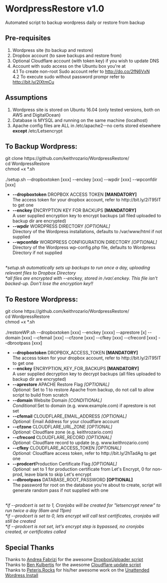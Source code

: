 # WordpressRestore v1.0
Automated script to backup wordpress daily or restore from backup

<h2>Pre-requisites</h2>

1. Wordpress site (to backup and restore)<br>
2. Dropbox account (to save backups and restore from)<br>
3. Optional Cloudflare account (with token key) if you wish to update DNS<br>
4. Account with sudo access on the Ubuntu box you're at<br>
    4.1 To create non-root Sudo account refer to http://do.co/2fN6VxN<br>
    4.2 To execute sudo without password prompr refer to http://bit.ly/2lXtmCu<br>

<h2>Assumptions</h2>

1. Wordpress site is stored on Ubuntu 16.04 (only tested versions, both on AWS and DigitalOcean) <br>
2. Database is MYSQL and running on the same machine (localhost) <br>
3. Apache config files are ALL in /etc/apache2--no certs stored elsewhere <b>except</b> /etc/Letsencrypt <br>

<h2>To Backup Wordpress:</h2>
git clone https://github.com/keithrozario/WordpressRestore/ <br>
cd WordpressRestore <br>
chmod +x *.sh <br><br>
./setup.sh --dropboxtoken [xxx] --enckey [xxx] --wpdir [xxx] --wpconfdir [xxx] <br>
<ul>
<li><b>--dropboxtoken</b> DROPBOX ACCESS TOKEN <b>[MANDATORY]</b><br>
The access token for your dropbox account, refer to http://bit.ly/2iT95IT to get one<br>
<li><b>--enckey</b> ENCRYPTION KEY FOR BACKUPS <b>[MANDATORY]</b><br>
A user supplied encryption key to encrypt backups (all filed uploaded to backup dir are encrypted)<br>
<li><b>--wpdir</b> WORDPRESS DIRECTORY <i>[OPTIONAL]</i><br>
Directory of the Wordpress installations, defaults to /var/www/html if not supplied<br>
<li><b>--wpconfdir</b> WORDPRESS CONFIGURATION DIRECTORY <i>[OPTIONAL]</i><br>
Directory of the Wordpress wp-config.php file, defaults to Wordpress Directory if not supplied<br>
</ul><br><i>
*setup.sh automatically sets up backups to run once a day, uploading relevant files to Dropbox Directory <br>
*all files are encrypted with --enckey, stored in /var/.enckey. This file isn't backed-up. Don't lose the encryption key!!
</i><br>

<h2>To Restore Wordpress:</h2>
git clone https://github.com/keithrozario/WordpressRestore/ <br>
cd WordpressRestore <br>
chmod +x *.sh <br><br>
./restoreWP.sh --dropboxtoken [xxx] --enckey [xxxx] --aprestore [x] --domain [xxx] --cfemail [xxx] --cfzone [xxx] --cfkey [xxx] --cfrecord [xxx] --dbrootpass [xxx] 
<ul>
<li><b>--dropboxtoken</b> DROPBOX_ACCESS_TOKEN <b>[MANDATORY]</b><br>
The access token for your dropbox account, refer to http://bit.ly/2iT95IT to get one<br>
<li><b>--enckey</b> ENCRYPTION_KEY_FOR_BACKUPS <b>[MANDATORY]</b><br>
A user supplied decryption key to decrypt backups (all files uploaded to backup dir are encrypted)<br>
<li><b>--aprestore</b> APACHE Restore Flag <i>[OPTIONAL]</i><br>
<i>Optional:</i> Set to 1 to restore Apache from backup, do not call to allow script to build from scratch
<li><b>--domain</b> Website Domain <i>[CONDITIONAL]</i><br>
<i>Conditional:</i>Set to domain (e.g. www.example.com) if aprestore is not set <br>
<li><b>--cfemail</b> CLOUDFLARE_EMAIL_ADDRESS <i>[OPTIONAL]</i><br>
<i>Optional:</i> Email Address for your cloudflare account <br>
<li><b>--cfzone</b> CLOUDFLARE_URL_ZONE <i>[OPTIONAL]</i><br>
<i>Optional:</i> Cloudflare zone (e.g. keithrozario.com)
<li><b>--cfrecord</b> CLOUDFLARE_RECORD <i>[OPTIONAL]</i><br>
<i>Optional:</i> Cloudflare record to update (e.g. www.keithrozario.com)
<li><b>--cfkey</b> CLOUDFLARE_ACCESS_TOKEN <i>[OPTIONAL]</i><br>
<i>Optional:</i> Cloudflare access token, refer to http://bit.ly/2hTadAg to get one<br>
<li><b>--prodcert</b>Production Certificate Flag <i>[OPTIONAL]</i><br>
<i>Optional:</i> set to 1 for production certificate from Let's Encrypt, 0 for non-prod, leave blank to skip Let's encrypt<br>
<li><b>--dbrootpass</b> DATABASE_ROOT_PASSWORD <b>[OPTIONAL]</b><br>
The password for root on the database you're about to create, script will generate random pass if not supplied with one <br>
</ul>
<br><i>
*if --prodcert is set to 1, Cronjobs will be created for "letsencrypt renew" to run twice a day (6am and 11pm) <br>
*if --prodcert is set to 0, lets encrypt will call test certificates, cronjobs will still be created <br>
*if --prodcert is not set, let's encrypt step is bypassed, no cronjobs created, or certificates called <br>
</i>

<h2>Special Thanks</h2>
Thanks to <a href="https://github.com/andreafabrizi">Andrea Fabrizi</a> for the awesome <a href="https://github.com/andreafabrizi/Dropbox-Uploader">DropboxUploader script</a>  <br>
Thanks to <a href="https://gist.github.com/benkulbertis">Ben Kulbertis</a> for the awesome <a href="https://gist.github.com/benkulbertis/fff10759c2391b6618dd/">Cloudflare update script</a>  <br>
Thanks to <a href="http://peteris.rocks">Peteris.Rocks</a> for his/her awesome work on the <a href="http://bit.ly/2kf7KQm">Unattended Wordress Install</a>


